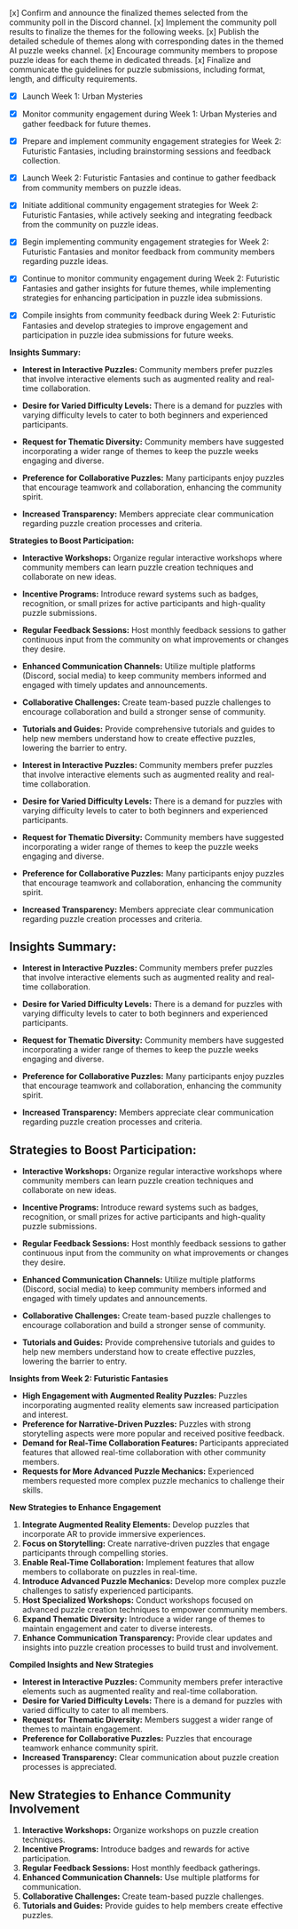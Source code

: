 [x] Confirm and announce the finalized themes selected from the community poll in the Discord channel.
[x] Implement the community poll results to finalize the themes for the following weeks.
[x] Publish the detailed schedule of themes along with corresponding dates in the themed AI puzzle weeks channel.
[x] Encourage community members to propose puzzle ideas for each theme in dedicated threads.
[x] Finalize and communicate the guidelines for puzzle submissions, including format, length, and difficulty requirements.

- [x] Launch Week 1: Urban Mysteries
- [x] Monitor community engagement during Week 1: Urban Mysteries and gather feedback for future themes.
- [x] Prepare and implement community engagement strategies for Week 2: Futuristic Fantasies, including brainstorming sessions and feedback collection.

- [x] Launch Week 2: Futuristic Fantasies and continue to gather feedback from community members on puzzle ideas.
- [x] Initiate additional community engagement strategies for Week 2: Futuristic Fantasies, while actively seeking and integrating feedback from the community on puzzle ideas.

- [x] Begin implementing community engagement strategies for Week 2: Futuristic Fantasies and monitor feedback from community members regarding puzzle ideas.
- [x] Continue to monitor community engagement during Week 2: Futuristic Fantasies and gather insights for future themes, while implementing strategies for enhancing participation in puzzle idea submissions.

- [x] Compile insights from community feedback during Week 2: Futuristic Fantasies and develop strategies to improve engagement and participation in puzzle idea submissions for future weeks.

**Insights Summary:**

- **Interest in Interactive Puzzles:** Community members prefer puzzles that involve interactive elements such as augmented reality and real-time collaboration.

- **Desire for Varied Difficulty Levels:** There is a demand for puzzles with varying difficulty levels to cater to both beginners and experienced participants.

- **Request for Thematic Diversity:** Community members have suggested incorporating a wider range of themes to keep the puzzle weeks engaging and diverse.

- **Preference for Collaborative Puzzles:** Many participants enjoy puzzles that encourage teamwork and collaboration, enhancing the community spirit.

- **Increased Transparency:** Members appreciate clear communication regarding puzzle creation processes and criteria.

**Strategies to Boost Participation:**

- **Interactive Workshops:** Organize regular interactive workshops where community members can learn puzzle creation techniques and collaborate on new ideas.

- **Incentive Programs:** Introduce reward systems such as badges, recognition, or small prizes for active participants and high-quality puzzle submissions.

- **Regular Feedback Sessions:** Host monthly feedback sessions to gather continuous input from the community on what improvements or changes they desire.

- **Enhanced Communication Channels:** Utilize multiple platforms (Discord, social media) to keep community members informed and engaged with timely updates and announcements.

- **Collaborative Challenges:** Create team-based puzzle challenges to encourage collaboration and build a stronger sense of community.

- **Tutorials and Guides:** Provide comprehensive tutorials and guides to help new members understand how to create effective puzzles, lowering the barrier to entry.

- **Interest in Interactive Puzzles:** Community members prefer puzzles that involve interactive elements such as augmented reality and real-time collaboration.

- **Desire for Varied Difficulty Levels:** There is a demand for puzzles with varying difficulty levels to cater to both beginners and experienced participants.

- **Request for Thematic Diversity:** Community members have suggested incorporating a wider range of themes to keep the puzzle weeks engaging and diverse.

- **Preference for Collaborative Puzzles:** Many participants enjoy puzzles that encourage teamwork and collaboration, enhancing the community spirit.

- **Increased Transparency:** Members appreciate clear communication regarding puzzle creation processes and criteria.

## Insights Summary:

- **Interest in Interactive Puzzles:** Community members prefer puzzles that involve interactive elements such as augmented reality and real-time collaboration.

- **Desire for Varied Difficulty Levels:** There is a demand for puzzles with varying difficulty levels to cater to both beginners and experienced participants.

- **Request for Thematic Diversity:** Community members have suggested incorporating a wider range of themes to keep the puzzle weeks engaging and diverse.

- **Preference for Collaborative Puzzles:** Many participants enjoy puzzles that encourage teamwork and collaboration, enhancing the community spirit.

- **Increased Transparency:** Members appreciate clear communication regarding puzzle creation processes and criteria.

## Strategies to Boost Participation:

- **Interactive Workshops:** Organize regular interactive workshops where community members can learn puzzle creation techniques and collaborate on new ideas.

- **Incentive Programs:** Introduce reward systems such as badges, recognition, or small prizes for active participants and high-quality puzzle submissions.

- **Regular Feedback Sessions:** Host monthly feedback sessions to gather continuous input from the community on what improvements or changes they desire.

- **Enhanced Communication Channels:** Utilize multiple platforms (Discord, social media) to keep community members informed and engaged with timely updates and announcements.

- **Collaborative Challenges:** Create team-based puzzle challenges to encourage collaboration and build a stronger sense of community.

- **Tutorials and Guides:** Provide comprehensive tutorials and guides to help new members understand how to create effective puzzles, lowering the barrier to entry.

**Insights from Week 2: Futuristic Fantasies**

- **High Engagement with Augmented Reality Puzzles:** Puzzles incorporating augmented reality elements saw increased participation and interest.
- **Preference for Narrative-Driven Puzzles:** Puzzles with strong storytelling aspects were more popular and received positive feedback.
- **Demand for Real-Time Collaboration Features:** Participants appreciated features that allowed real-time collaboration with other community members.
- **Requests for More Advanced Puzzle Mechanics:** Experienced members requested more complex puzzle mechanics to challenge their skills.

**New Strategies to Enhance Engagement**

1. **Integrate Augmented Reality Elements:** Develop puzzles that incorporate AR to provide immersive experiences.
2. **Focus on Storytelling:** Create narrative-driven puzzles that engage participants through compelling stories.
3. **Enable Real-Time Collaboration:** Implement features that allow members to collaborate on puzzles in real-time.
4. **Introduce Advanced Puzzle Mechanics:** Develop more complex puzzle challenges to satisfy experienced participants.
5. **Host Specialized Workshops:** Conduct workshops focused on advanced puzzle creation techniques to empower community members.
6. **Expand Thematic Diversity:** Introduce a wider range of themes to maintain engagement and cater to diverse interests.
7. **Enhance Communication Transparency:** Provide clear updates and insights into puzzle creation processes to build trust and involvement.

**Compiled Insights and New Strategies**

- **Interest in Interactive Puzzles:** Community members prefer interactive elements such as augmented reality and real-time collaboration.
- **Desire for Varied Difficulty Levels:** There is a demand for puzzles with varied difficulty to cater to all members.
- **Request for Thematic Diversity:** Members suggest a wider range of themes to maintain engagement.
- **Preference for Collaborative Puzzles:** Puzzles that encourage teamwork enhance community spirit.
- **Increased Transparency:** Clear communication about puzzle creation processes is appreciated.

## New Strategies to Enhance Community Involvement

1. **Interactive Workshops:** Organize workshops on puzzle creation techniques.
2. **Incentive Programs:** Introduce badges and rewards for active participation.
3. **Regular Feedback Sessions:** Host monthly feedback gatherings.
4. **Enhanced Communication Channels:** Use multiple platforms for communication.
5. **Collaborative Challenges:** Create team-based puzzle challenges.
6. **Tutorials and Guides:** Provide guides to help members create effective puzzles.